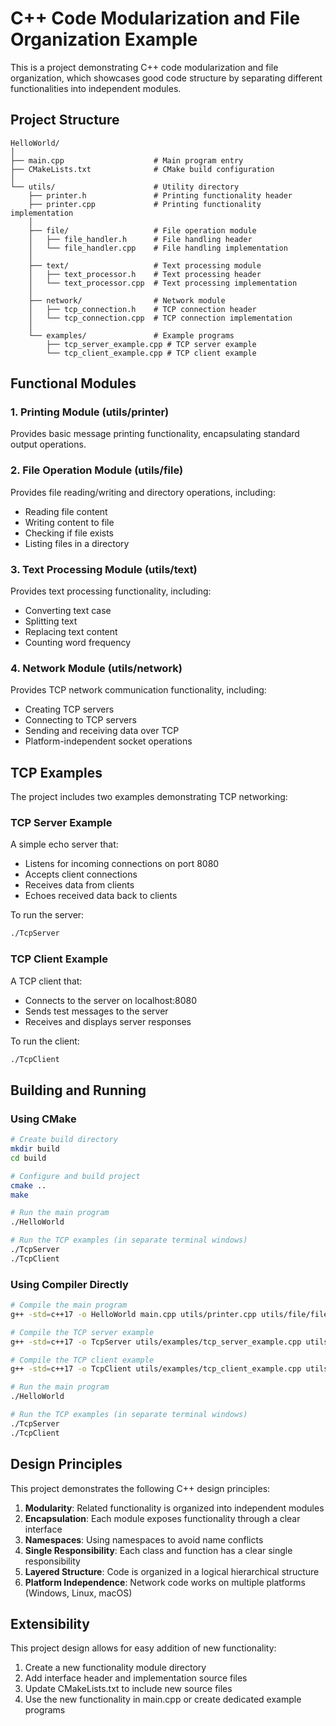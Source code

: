 # C++ Code Modularization and File Organization Example

This is a project demonstrating C++ code modularization and file organization, which showcases good code structure by separating different functionalities into independent modules.

## Project Structure

```
HelloWorld/
│
├── main.cpp                    # Main program entry
├── CMakeLists.txt              # CMake build configuration
│
└── utils/                      # Utility directory
    ├── printer.h               # Printing functionality header
    ├── printer.cpp             # Printing functionality implementation
    │
    ├── file/                   # File operation module
    │   ├── file_handler.h      # File handling header
    │   └── file_handler.cpp    # File handling implementation
    │
    ├── text/                   # Text processing module
    │   ├── text_processor.h    # Text processing header
    │   └── text_processor.cpp  # Text processing implementation
    │
    ├── network/                # Network module
    │   ├── tcp_connection.h    # TCP connection header
    │   └── tcp_connection.cpp  # TCP connection implementation
    │
    └── examples/               # Example programs
        ├── tcp_server_example.cpp # TCP server example
        └── tcp_client_example.cpp # TCP client example
```

## Functional Modules

### 1. Printing Module (utils/printer)
Provides basic message printing functionality, encapsulating standard output operations.

### 2. File Operation Module (utils/file)
Provides file reading/writing and directory operations, including:
- Reading file content
- Writing content to file
- Checking if file exists
- Listing files in a directory

### 3. Text Processing Module (utils/text)
Provides text processing functionality, including:
- Converting text case
- Splitting text
- Replacing text content
- Counting word frequency

### 4. Network Module (utils/network)
Provides TCP network communication functionality, including:
- Creating TCP servers
- Connecting to TCP servers
- Sending and receiving data over TCP
- Platform-independent socket operations

## TCP Examples

The project includes two examples demonstrating TCP networking:

### TCP Server Example
A simple echo server that:
- Listens for incoming connections on port 8080
- Accepts client connections
- Receives data from clients
- Echoes received data back to clients

To run the server:
```bash
./TcpServer
```

### TCP Client Example
A TCP client that:
- Connects to the server on localhost:8080
- Sends test messages to the server
- Receives and displays server responses

To run the client:
```bash
./TcpClient
```

## Building and Running

### Using CMake

```bash
# Create build directory
mkdir build
cd build

# Configure and build project
cmake ..
make

# Run the main program
./HelloWorld

# Run the TCP examples (in separate terminal windows)
./TcpServer
./TcpClient
```

### Using Compiler Directly

```bash
# Compile the main program
g++ -std=c++17 -o HelloWorld main.cpp utils/printer.cpp utils/file/file_handler.cpp utils/text/text_processor.cpp utils/network/tcp_connection.cpp

# Compile the TCP server example
g++ -std=c++17 -o TcpServer utils/examples/tcp_server_example.cpp utils/printer.cpp utils/file/file_handler.cpp utils/text/text_processor.cpp utils/network/tcp_connection.cpp

# Compile the TCP client example
g++ -std=c++17 -o TcpClient utils/examples/tcp_client_example.cpp utils/printer.cpp utils/file/file_handler.cpp utils/text/text_processor.cpp utils/network/tcp_connection.cpp

# Run the main program
./HelloWorld

# Run the TCP examples (in separate terminal windows)
./TcpServer
./TcpClient
```

## Design Principles

This project demonstrates the following C++ design principles:
1. **Modularity**: Related functionality is organized into independent modules
2. **Encapsulation**: Each module exposes functionality through a clear interface
3. **Namespaces**: Using namespaces to avoid name conflicts
4. **Single Responsibility**: Each class and function has a clear single responsibility
5. **Layered Structure**: Code is organized in a logical hierarchical structure
6. **Platform Independence**: Network code works on multiple platforms (Windows, Linux, macOS)

## Extensibility

This project design allows for easy addition of new functionality:
1. Create a new functionality module directory
2. Add interface header and implementation source files
3. Update CMakeLists.txt to include new source files
4. Use the new functionality in main.cpp or create dedicated example programs 